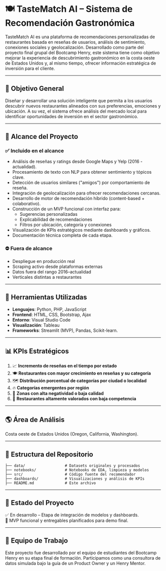 
# 🍽️ TasteMatch AI – Sistema de Recomendación Gastronómica

TasteMatch AI es una plataforma de recomendaciones personalizadas de restaurantes basada en reseñas de usuarios, análisis de sentimiento, conexiones sociales y geolocalización. Desarrollado como parte del proyecto final grupal del Bootcamp Henry, este sistema tiene como objetivo mejorar la experiencia de descubrimiento gastronómico en la costa oeste de Estados Unidos y, al mismo tiempo, ofrecer información estratégica de inversión para el cliente.

---

## 🎯 Objetivo General

Diseñar y desarrollar una solución inteligente que permita a los usuarios descubrir nuevos restaurantes alineados con sus preferencias, emociones y ubicación. A su vez, el sistema ofrece análisis del mercado local para identificar oportunidades de inversión en el sector gastronómico.

---

## 🧭 Alcance del Proyecto

### ✅ Incluido en el alcance

- Análisis de reseñas y ratings desde Google Maps y Yelp (2016 - actualidad).
- Procesamiento de texto con NLP para obtener sentimiento y tópicos clave.
- Detección de usuarios similares ("amigos") por comportamiento de reseña.
- Integración de geolocalización para ofrecer recomendaciones cercanas.
- Desarrollo de motor de recomendación híbrido (content-based + colaborativo).
- Construcción de un MVP funcional con interfaz para:
  - Sugerencias personalizadas
  - Explicabilidad de recomendaciones
  - Filtros por ubicación, categoría y conexiones
- Visualización de KPIs estratégicos mediante dashboards y gráficos.
- Documentación técnica completa de cada etapa.

### ⛔ Fuera de alcance

- Despliegue en producción real
- Scraping activo desde plataformas externas
- Datos fuera del rango 2016–actualidad
- Verticales distintas a restaurantes

---

## 🧰 Herramientas Utilizadas

- **Lenguajes**: Python, PHP, JavaScript
- **Frontend**: HTML, CSS, Bootstrap, Ajax
- **Entorno**: Visual Studio Code
- **Visualización**: Tableau
- **Frameworks**: Streamlit (MVP), Pandas, Scikit-learn.

---

## 📊 KPIs Estratégicos

1. 📈 **Incremento de reseñas en el tiempo por estado**
2. 🍽️ **Restaurantes con mayor crecimiento en reseñas y su categoría**
3. 🗺️ **Distribución porcentual de categorías por ciudad o localidad**
4. 🔥 **Categorías emergentes por región**
5. 🧊 **Zonas con alta negatividad o baja calidad**
6. 💎 **Restaurantes altamente valorados con baja competencia**

---

## 🌎 Área de Análisis

Costa oeste de Estados Unidos (Oregon, California, Washington).

---

## 📁 Estructura del Repositorio

```
├── data/                  # Datasets originales y procesados
├── notebooks/             # Notebooks de EDA, limpieza y modelos
├── src/                   # Código fuente del recomendador
├── dashboards/            # Visualizaciones y análisis de KPIs
├── README.md              # Este archivo
```

---

## 📌 Estado del Proyecto

✅ En desarrollo – Etapa de integración de modelos y dashboards.  
🚀 MVP funcional y entregables planificados para demo final.

---

## 👥 Equipo de Trabajo

Este proyecto fue desarrollado por el equipo de estudiantes del Bootcamp Henry en su etapa final de formación. Participamos como una consultora de datos simulada bajo la guía de un Product Owner y un Henry Mentor.
